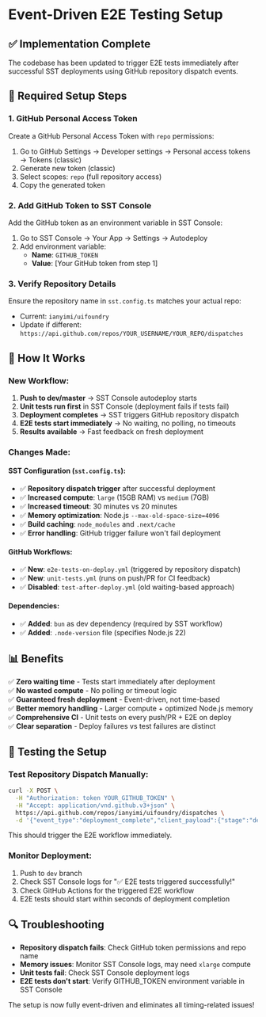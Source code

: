 # Event-Driven E2E Testing Setup

## ✅ Implementation Complete

The codebase has been updated to trigger E2E tests immediately after successful SST deployments using GitHub repository dispatch events.

## 🔧 Required Setup Steps

### 1. GitHub Personal Access Token

Create a GitHub Personal Access Token with `repo` permissions:

1. Go to GitHub Settings → Developer settings → Personal access tokens → Tokens (classic)
2. Generate new token (classic)
3. Select scopes: `repo` (full repository access)
4. Copy the generated token

### 2. Add GitHub Token to SST Console

Add the GitHub token as an environment variable in SST Console:

1. Go to SST Console → Your App → Settings → Autodeploy
2. Add environment variable:
   - **Name**: `GITHUB_TOKEN`
   - **Value**: [Your GitHub token from step 1]

### 3. Verify Repository Details

Ensure the repository name in `sst.config.ts` matches your actual repo:

- Current: `ianyimi/uifoundry`
- Update if different: `https://api.github.com/repos/YOUR_USERNAME/YOUR_REPO/dispatches`

## 🚀 How It Works

### New Workflow:

1. **Push to dev/master** → SST Console autodeploy starts
2. **Unit tests run first** in SST Console (deployment fails if tests fail)
3. **Deployment completes** → SST triggers GitHub repository dispatch
4. **E2E tests start immediately** → No waiting, no polling, no timeouts
5. **Results available** → Fast feedback on fresh deployment

### Changes Made:

#### SST Configuration (`sst.config.ts`):

- ✅ **Repository dispatch trigger** after successful deployment
- ✅ **Increased compute**: `large` (15GB RAM) vs `medium` (7GB)
- ✅ **Increased timeout**: 30 minutes vs 20 minutes
- ✅ **Memory optimization**: Node.js `--max-old-space-size=4096`
- ✅ **Build caching**: `node_modules` and `.next/cache`
- ✅ **Error handling**: GitHub trigger failure won't fail deployment

#### GitHub Workflows:

- ✅ **New**: `e2e-tests-on-deploy.yml` (triggered by repository dispatch)
- ✅ **New**: `unit-tests.yml` (runs on push/PR for CI feedback)
- ✅ **Disabled**: `test-after-deploy.yml` (old waiting-based approach)

#### Dependencies:

- ✅ **Added**: `bun` as dev dependency (required by SST workflow)
- ✅ **Added**: `.node-version` file (specifies Node.js 22)

## 📊 Benefits

✅ **Zero waiting time** - Tests start immediately after deployment  
✅ **No wasted compute** - No polling or timeout logic  
✅ **Guaranteed fresh deployment** - Event-driven, not time-based  
✅ **Better memory handling** - Larger compute + optimized Node.js memory  
✅ **Comprehensive CI** - Unit tests on every push/PR + E2E on deploy  
✅ **Clear separation** - Deploy failures vs test failures are distinct

## 🧪 Testing the Setup

### Test Repository Dispatch Manually:

```bash
curl -X POST \
  -H "Authorization: token YOUR_GITHUB_TOKEN" \
  -H "Accept: application/vnd.github.v3+json" \
  https://api.github.com/repos/ianyimi/uifoundry/dispatches \
  -d '{"event_type":"deployment_complete","client_payload":{"stage":"dev","commit":"test","branch":"dev"}}'
```

This should trigger the E2E workflow immediately.

### Monitor Deployment:

1. Push to `dev` branch
2. Check SST Console logs for "✅ E2E tests triggered successfully!"
3. Check GitHub Actions for the triggered E2E workflow
4. E2E tests should start within seconds of deployment completion

## 🔍 Troubleshooting

- **Repository dispatch fails**: Check GitHub token permissions and repo name
- **Memory issues**: Monitor SST Console logs, may need `xlarge` compute
- **Unit tests fail**: Check SST Console deployment logs
- **E2E tests don't start**: Verify GITHUB_TOKEN environment variable in SST Console

The setup is now fully event-driven and eliminates all timing-related issues!
